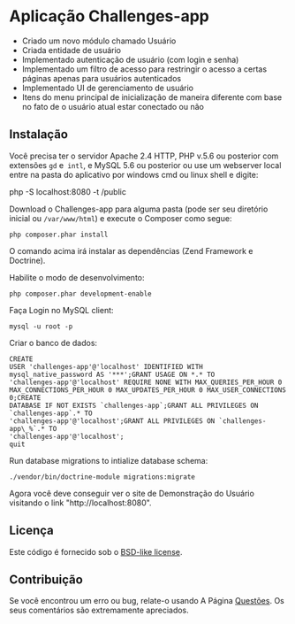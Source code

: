 Aplicação Challenges-app 
==================================================

* Criado um novo módulo chamado Usuário
* Criada entidade de usuário
* Implementado autenticação de usuário (com login e senha)
* Implementado um filtro de acesso para restringir o acesso a certas páginas apenas para usuários autenticados
* Implementado UI de gerenciamento de usuário
* Itens do menu principal de inicialização de maneira diferente com base no fato de o usuário atual estar conectado ou não

## Instalação

Você precisa ter o servidor Apache 2.4 HTTP, PHP v.5.6 ou posterior com extensões `gd` e` intl`, e MySQL 5.6 ou posterior ou use um webserver local
entre na pasta do aplicativo por windows cmd ou linux shell e digite:

php -S localhost:8080 -t /public 



Download o Challenges-app para alguma pasta  (pode ser seu diretório inicial ou `/var/www/html`) e execute o Composer como segue:

```
php composer.phar install
```

O comando acima irá instalar as dependências (Zend Framework e Doctrine).

Habilite o modo de desenvolvimento:

```
php composer.phar development-enable
```

Faça Login no MySQL client:

```
mysql -u root -p
```

Criar o banco de dados:

```
CREATE
USER 'challenges-app'@'localhost' IDENTIFIED WITH mysql_native_password AS '***';GRANT USAGE ON *.* TO
'challenges-app'@'localhost' REQUIRE NONE WITH MAX_QUERIES_PER_HOUR 0 MAX_CONNECTIONS_PER_HOUR 0 MAX_UPDATES_PER_HOUR 0 MAX_USER_CONNECTIONS 0;CREATE
DATABASE IF NOT EXISTS `challenges-app`;GRANT ALL PRIVILEGES ON `challenges-app`.* TO
'challenges-app'@'localhost';GRANT ALL PRIVILEGES ON `challenges-app\_%`.* TO
'challenges-app'@'localhost';
quit
```

Run database migrations to intialize database schema:
```
./vendor/bin/doctrine-module migrations:migrate
```
Agora você deve conseguir ver o site de Demonstração do Usuário visitando o link "http://localhost:8080".

## Licença

Este código é fornecido sob o [BSD-like license](https://en.wikipedia.org/wiki/BSD_licenses).

## Contribuição

Se você encontrou um erro ou bug, relate-o usando
A Página [Questões](https://github.com/mssuper/challenges-app/issues). Os seus comentários são extremamente apreciados.
